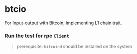 # btcio 

For Input-output with Bitcoin, implementing L1 chain trait.

### Run the test for rpc `Client`
> prerequisite: `bitcoind` should be installed on the system



